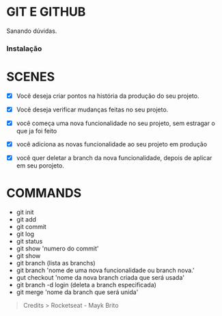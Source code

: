 # GIT E GITHUB

Sanando dúvidas.

### Instalação

# SCENES

- [x] Você deseja criar pontos na história da produção do seu projeto.

- [x] Você deseja verificar mudanças feitas no seu projeto. 

- [x] você começa uma nova funcionalidade no seu projeto, sem estragar  o que ja foi feito

- [x] você adiciona as novas funcionalidade ao seu projeto em produção

- [x] você quer deletar a branch da nova funcionalidade, depois de aplicar em seu porojeto.

# COMMANDS
- git init
- git add
- git commit
- git log
- git status
- git show 'numero do commit'
- git show
- git branch (lista as branchs)
- git branch 'nome de uma nova funcionalidade ou branch nova.'
- gut checkout 'nome da nova branch criada que será usada'
- git branch -d login (deleta a branch especificada)
- git merge 'nome da branch que será unida'


> Credits > Rocketseat - Mayk Brito